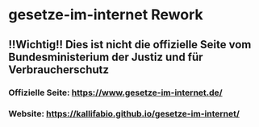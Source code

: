 # gesetze-im-internet Rework
## !!Wichtig!! Dies ist nicht die offizielle Seite vom Bundesministerium der Justiz und für Verbraucherschutz

### Offizielle Seite: https://www.gesetze-im-internet.de/
### Website: https://kallifabio.github.io/gesetze-im-internet/
